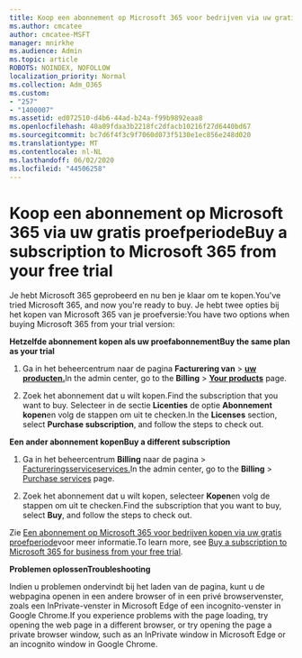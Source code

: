```yaml
---
title: Koop een abonnement op Microsoft 365 voor bedrijven via uw gratis proefperiode
ms.author: cmcatee
author: cmcatee-MSFT
manager: mnirkhe
ms.audience: Admin
ms.topic: article
ROBOTS: NOINDEX, NOFOLLOW
localization_priority: Normal
ms.collection: Adm_O365
ms.custom:
- "257"
- "1400007"
ms.assetid: ed072510-d4b6-44ad-b24a-f99b9892eaa8
ms.openlocfilehash: 40a09fdaa3b2218fc2dfacb10216f27d6440bd67
ms.sourcegitcommit: bc7d6f4f3c9f7060d073f5130e1ec856e248d020
ms.translationtype: MT
ms.contentlocale: nl-NL
ms.lasthandoff: 06/02/2020
ms.locfileid: "44506258"
---
```

# <a name="buy-a-subscription-to-microsoft-365-from-your-free-trial"></a><span data-ttu-id="667ba-102">Koop een abonnement op Microsoft 365 via uw gratis proefperiode</span><span class="sxs-lookup"><span data-stu-id="667ba-102">Buy a subscription to Microsoft 365 from your free trial</span></span>

<span data-ttu-id="667ba-103">Je hebt Microsoft 365 geprobeerd en nu ben je klaar om te kopen.</span><span class="sxs-lookup"><span data-stu-id="667ba-103">You've tried Microsoft 365, and now you're ready to buy.</span></span> <span data-ttu-id="667ba-104">Je hebt twee opties bij het kopen van Microsoft 365 van je proefversie:</span><span class="sxs-lookup"><span data-stu-id="667ba-104">You have two options when buying Microsoft 365 from your trial version:</span></span>
  
 <span data-ttu-id="667ba-105">**Hetzelfde abonnement kopen als uw proefabonnement**</span><span class="sxs-lookup"><span data-stu-id="667ba-105">**Buy the same plan as your trial**</span></span>
  
1. <span data-ttu-id="667ba-106">Ga in het beheercentrum naar de pagina **Facturering van** \> **[uw producten.](https://go.microsoft.com/fwlink/p/?linkid=842054)**</span><span class="sxs-lookup"><span data-stu-id="667ba-106">In the admin center, go to the **Billing** \> **[Your products](https://go.microsoft.com/fwlink/p/?linkid=842054)** page.</span></span>

2. <span data-ttu-id="667ba-107">Zoek het abonnement dat u wilt kopen.</span><span class="sxs-lookup"><span data-stu-id="667ba-107">Find the subscription that you want to buy.</span></span> <span data-ttu-id="667ba-108">Selecteer in de sectie **Licenties** de optie **Abonnement kopen**en volg de stappen om uit te checken.</span><span class="sxs-lookup"><span data-stu-id="667ba-108">In the **Licenses** section, select **Purchase subscription**, and follow the steps to check out.</span></span>

<span data-ttu-id="667ba-109">**Een ander abonnement kopen**</span><span class="sxs-lookup"><span data-stu-id="667ba-109">**Buy a different subscription**</span></span>
  
1. <span data-ttu-id="667ba-110">Ga in het beheercentrum **Billing** naar de pagina \> [Factureringsserviceservices.](https://go.microsoft.com/fwlink/p/?linkid=868433)</span><span class="sxs-lookup"><span data-stu-id="667ba-110">In the admin center, go to the **Billing** \> [Purchase services](https://go.microsoft.com/fwlink/p/?linkid=868433) page.</span></span>

3. <span data-ttu-id="667ba-111">Zoek het abonnement dat u wilt kopen, selecteer **Kopen**en volg de stappen om uit te checken.</span><span class="sxs-lookup"><span data-stu-id="667ba-111">Find the subscription that you want to buy, select **Buy**, and follow the steps to check out.</span></span>

<span data-ttu-id="667ba-112">Zie [Een abonnement op Microsoft 365 voor bedrijven kopen via uw gratis proefperiode](https://docs.microsoft.com/microsoft-365/commerce/buy-a-subscription-from-your-free-trial)voor meer informatie.</span><span class="sxs-lookup"><span data-stu-id="667ba-112">To learn more, see [Buy a subscription to Microsoft 365 for business from your free trial](https://docs.microsoft.com/microsoft-365/commerce/buy-a-subscription-from-your-free-trial).</span></span>

<span data-ttu-id="667ba-113">**Problemen oplossen**</span><span class="sxs-lookup"><span data-stu-id="667ba-113">**Troubleshooting**</span></span>

<span data-ttu-id="667ba-114">Indien u problemen ondervindt bij het laden van de pagina, kunt u de webpagina openen in een andere browser of in een privé browservenster, zoals een InPrivate-venster in Microsoft Edge of een incognito-venster in Google Chrome.</span><span class="sxs-lookup"><span data-stu-id="667ba-114">If you experience problems with the page loading, try opening the web page in a different browser, or try opening the page a private browser window, such as an InPrivate window in Microsoft Edge or an incognito window in Google Chrome.</span></span>
